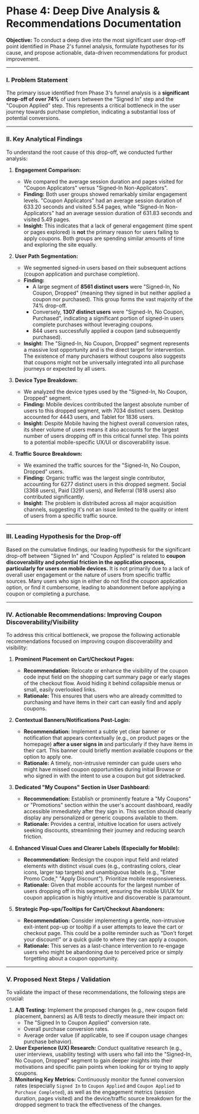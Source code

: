 # Phase 4: Deep Dive Analysis & Recommendations Documentation

**Objective:** To conduct a deep dive into the most significant user drop-off point identified in Phase 2's funnel analysis, formulate hypotheses for its cause, and propose actionable, data-driven recommendations for product improvement.

---

### I. Problem Statement

The primary issue identified from Phase 3's funnel analysis is a **significant drop-off of over 74%** of users between the "Signed In" step and the "Coupon Applied" step. This represents a critical bottleneck in the user journey towards purchase completion, indicating a substantial loss of potential conversions.

---

### II. Key Analytical Findings

To understand the root cause of this drop-off, we conducted further analysis:

1.  **Engagement Comparison:**
    * We compared the average session duration and pages visited for "Coupon Applicators" versus "Signed-In Non-Applicators".
    * **Finding:** Both user groups showed remarkably similar engagement levels. "Coupon Applicators" had an average session duration of 633.20 seconds and visited 5.54 pages, while "Signed-In Non-Applicators" had an average session duration of 631.83 seconds and visited 5.49 pages.
    * **Insight:** This indicates that a lack of general engagement (time spent or pages explored) is **not** the primary reason for users failing to apply coupons. Both groups are spending similar amounts of time and exploring the site equally.

2.  **User Path Segmentation:**
    * We segmented signed-in users based on their subsequent actions (coupon application and purchase completion).
    * **Finding:**
        * A large segment of **8561 distinct users** were "Signed-In, No Coupon, Dropped" (meaning they signed in but neither applied a coupon nor purchased). This group forms the vast majority of the 74% drop-off.
        * Conversely, **1307 distinct users** were "Signed-In, No Coupon, Purchased", indicating a significant portion of signed-in users complete purchases without leveraging coupons.
        * 844 users successfully applied a coupon (and subsequently purchased).
    * **Insight:** The "Signed-In, No Coupon, Dropped" segment represents a massive lost opportunity and is the direct target for intervention. The existence of many purchasers without coupons also suggests that coupons might not be universally integrated into all purchase journeys or expected by all users.

3.  **Device Type Breakdown:**
    * We analyzed the device types used by the "Signed-In, No Coupon, Dropped" segment.
    * **Finding:** Mobile devices contributed the largest absolute number of users to this dropped segment, with 7034 distinct users. Desktop accounted for 4443 users, and Tablet for 1836 users.
    * **Insight:** Despite Mobile having the highest overall conversion rates, its sheer volume of users means it also accounts for the largest number of users dropping off in this critical funnel step. This points to a potential mobile-specific UX/UI or discoverability issue.

4.  **Traffic Source Breakdown:**
    * We examined the traffic sources for the "Signed-In, No Coupon, Dropped" users.
    * **Finding:** Organic traffic was the largest single contributor, accounting for 6277 distinct users in this dropped segment. Social (3368 users), Paid (3291 users), and Referral (1818 users) also contributed significantly.
    * **Insight:** The problem is distributed across all major acquisition channels, suggesting it's not an issue limited to the quality or intent of users from a specific traffic source.

---

### III. Leading Hypothesis for the Drop-off

Based on the cumulative findings, our leading hypothesis for the significant drop-off between "Signed In" and "Coupon Applied" is related to **coupon discoverability and potential friction in the application process, particularly for users on mobile devices.** It is not primarily due to a lack of overall user engagement or the nature of users from specific traffic sources. Many users who sign in either do not find the coupon application option, or find it cumbersome, leading to abandonment before applying a coupon or completing a purchase.

---

### IV. Actionable Recommendations: Improving Coupon Discoverability/Visibility

To address this critical bottleneck, we propose the following actionable recommendations focused on improving coupon discoverability and visibility:

1.  **Prominent Placement on Cart/Checkout Pages:**
    * **Recommendation:** Relocate or enhance the visibility of the coupon code input field on the shopping cart summary page or early stages of the checkout flow. Avoid hiding it behind collapsible menus or small, easily overlooked links.
    * **Rationale:** This ensures that users who are already committed to purchasing and have items in their cart can easily find and apply coupons.

2.  **Contextual Banners/Notifications Post-Login:**
    * **Recommendation:** Implement a subtle yet clear banner or notification that appears contextually (e.g., on product pages or the homepage) **after a user signs in** and particularly if they have items in their cart. This banner could briefly mention available coupons or the option to apply one.
    * **Rationale:** A timely, non-intrusive reminder can guide users who might have missed coupon opportunities during initial Browse or who signed in with the intent to use a coupon but got sidetracked.

3.  **Dedicated "My Coupons" Section in User Dashboard:**
    * **Recommendation:** Establish or prominently feature a "My Coupons" or "Promotions" section within the user's account dashboard, readily accessible immediately after they sign in. This section should clearly display any personalized or generic coupons available to them.
    * **Rationale:** Provides a central, intuitive location for users actively seeking discounts, streamlining their journey and reducing search friction.

4.  **Enhanced Visual Cues and Clearer Labels (Especially for Mobile):**
    * **Recommendation:** Redesign the coupon input field and related elements with distinct visual cues (e.g., contrasting colors, clear icons, larger tap targets) and unambiguous labels (e.g., "Enter Promo Code," "Apply Discount"). Prioritize mobile responsiveness.
    * **Rationale:** Given that mobile accounts for the largest number of users dropping off in this segment, ensuring the mobile UI/UX for coupon application is highly intuitive and discoverable is paramount.

5.  **Strategic Pop-ups/Tooltips for Cart/Checkout Abandoners:**
    * **Recommendation:** Consider implementing a gentle, non-intrusive exit-intent pop-up or tooltip if a user attempts to leave the cart or checkout page. This could be a polite reminder such as "Don't forget your discount!" or a quick guide to where they can apply a coupon.
    * **Rationale:** This serves as a last-chance intervention to re-engage users who might be abandoning due to perceived price or simply forgetting about a coupon opportunity.

---

### V. Proposed Next Steps / Validation

To validate the impact of these recommendations, the following steps are crucial:

1.  **A/B Testing:** Implement the proposed changes (e.g., new coupon field placement, banners) as A/B tests to directly measure their impact on:
    * The "Signed In to Coupon Applied" conversion rate.
    * Overall purchase conversion rates.
    * Average order value (if applicable, to see if coupon usage changes purchase behavior).
2.  **User Experience (UX) Research:** Conduct qualitative research (e.g., user interviews, usability testing) with users who fall into the "Signed-In, No Coupon, Dropped" segment to gain deeper insights into their motivations and specific pain points when looking for or trying to apply coupons.
3.  **Monitoring Key Metrics:** Continuously monitor the funnel conversion rates (especially `Signed In` to `Coupon Applied` and `Coupon Applied` to `Purchase Completed`), as well as the engagement metrics (session duration, pages visited) and the device/traffic source breakdown for the dropped segment to track the effectiveness of the changes.